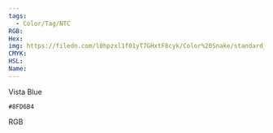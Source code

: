 ```yaml
---
tags:
  - Color/Tag/NTC
RGB:
Hex:
img: https://filedn.com/l0hpzxl1f01yT7GHxtF8cyk/Color%20Snake/standard_csv_to_svg/8FD6B4.svg
CMYK:
HSL:
Name:
---
```

Vista Blue
```palette
#8FD6B4
```
RGB
